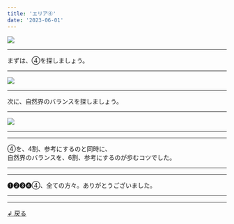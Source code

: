 ```yaml
---
title: 'エリア④'
date: '2023-06-01'
---
```

![](/images/00.jpg)
***
まずは、④を探しましょう。
***
![](/images/00_n.jpg)
***
次に、自然界のバランスを探しましょう。
***
![](/images/00__n.jpg)
***
***
④を、4割、参考にするのと同時に、  
自然界のバランスを、6割、参考にするのが歩むコツでした。
***
***
➊➋➌➍④、全ての方々。ありがとうございました。
***
***
[ ↲ 戻る ](https://01234567890.thebase.in/about)
